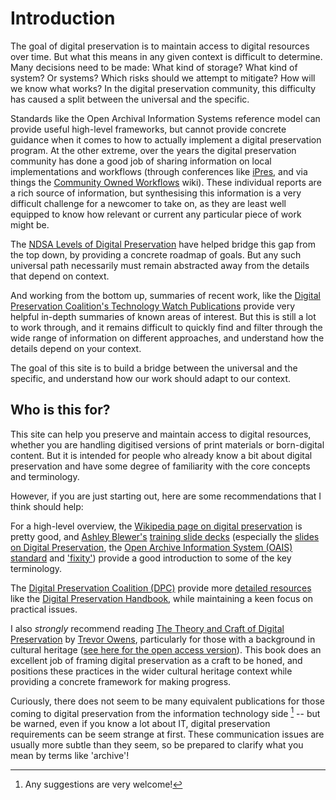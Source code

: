 # Introduction

The goal of digital preservation is to maintain access to digital resources over time. But what this means in any given context is difficult to determine. Many decisions need to be made: What kind of storage? What kind of system? Or systems? Which risks should we attempt to mitigate? How will we know what works? In the digital preservation community, this difficulty has caused a split between the universal and the specific.

Standards like the Open Archival Information Systems reference model can provide useful high-level frameworks, but cannot provide concrete guidance when it comes to how to actually implement a digital preservation program. At the other extreme, over the years the digital preservation community has done a good job of sharing information on local implementations and workflows (through conferences like [iPres](https://ipres-conference.org/), and via things the [Community Owned Workflows](https://coptr.digipres.org/index.php/Workflow:Community_Owned_Workflows) wiki). These individual reports are a rich source of information, but synthesising this information is a very difficult challenge for a newcomer to take on, as they are least well equipped to know how relevant or current any particular piece of work might be.

The [NDSA Levels of Digital Preservation](https://ndsa.org/publications/levels-of-digital-preservation/) have helped bridge this gap from the top down, by providing a concrete roadmap of goals. But any such universal path necessarily must remain abstracted away from the details that depend on context. 

And working from the bottom up, summaries of recent work, like the [Digital Preservation Coalition's Technology Watch Publications](https://www.dpconline.org/digipres/discover-good-practice/tech-watch-reports) provide very helpful in-depth summaries of known areas of interest.  But this is still a lot to work through, and it remains difficult to quickly find and filter through the wide range of information on different approaches, and understand how the details depend on your context. 

The goal of this site is to build a bridge between the universal and the specific, and understand how our work should adapt to our context.


## Who is this for?

This site can help you preserve and maintain access to digital resources, whether you are handling digitised versions of print materials or born-digital content. But it is intended for people who already know a bit about digital preservation and have some degree of familiarity with the core concepts and terminology.

However, if you are just starting out, here are some recommendations that I think should help:

For a high-level overview, the [Wikipedia page on digital preservation](https://en.wikipedia.org/wiki/Digital_preservation) is pretty good, and [Ashley Blewer's](https://ashleyblewer.com/) [training slide decks](https://training.ashleyblewer.com/) (especially the [slides on Digital Preservation](https://training.ashleyblewer.com/presentations/digital-preservation.html#2), the [Open Archive Information System (OAIS) standard](https://training.ashleyblewer.com/presentations/oais.html#2) and ['fixity'](https://training.ashleyblewer.com/presentations/fixity.html#2)) provide a good introduction to some of the key terminology.  

The [Digital Preservation Coalition (DPC)](https://www.dpconline.org/) provide more [detailed resources](https://www.dpconline.org/digipres/what-is-digipres) like the [Digital Preservation Handbook](https://www.dpconline.org/handbook), while maintaining a keen focus on practical issues. 

I also _strongly_ recommend reading [The Theory and Craft of Digital Preservation](https://jhupbooks.press.jhu.edu/title/theory-and-craft-digital-preservation) by [Trevor Owens](http://www.trevorowens.org/), particularly for those with a background in cultural heritage ([see here for the open access version](https://osf.io/preprints/lissa/5cpjt/)). This book does an excellent job of framing digital preservation as a craft to be honed, and positions these practices in the wider cultural heritage context while providing a concrete framework for making progress.

Curiously, there does not seem to be many equivalent publications for those coming to digital preservation from the information technology side [^itbooks] -- but be warned, even if you know a lot about IT, digital preservation requirements can be seem strange at first. These communication issues are usually more subtle than they seem, so be prepared to clarify what you mean by terms like 'archive'!

[^itbooks]: Any suggestions are very welcome!
